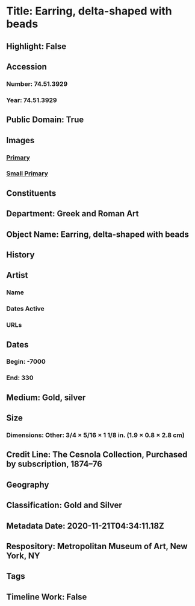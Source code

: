 # Title: Earring, delta-shaped with beads
## Highlight: False
## Accession
### Number: 74.51.3929
### Year: 74.51.3929
## Public Domain: True
## Images
### [Primary](https://images.metmuseum.org/CRDImages/gr/original/sf74513929.jpg)
### [Small Primary](https://images.metmuseum.org/CRDImages/gr/web-large/sf74513929.jpg)
## Constituents
## Department: Greek and Roman Art
## Object Name: Earring, delta-shaped with beads
## History
## Artist
### Name
### Dates Active
### URLs
## Dates
### Begin: -7000
### End: 330
## Medium: Gold, silver
## Size
### Dimensions: Other: 3/4 × 5/16 × 1 1/8 in. (1.9 × 0.8 × 2.8 cm)
## Credit Line: The Cesnola Collection, Purchased by subscription, 1874–76
## Geography
## Classification: Gold and Silver
## Metadata Date: 2020-11-21T04:34:11.18Z
## Respository: Metropolitan Museum of Art, New York, NY
## Tags
## Timeline Work: False